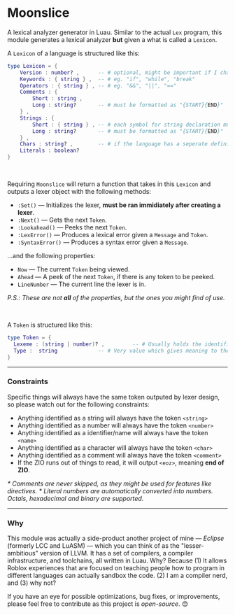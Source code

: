 # Moonslice
A lexical analyzer generator in Luau.
Similar to the actual `Lex` program, this module generates a lexical analyzer **but** given a what is called a `Lexicon`.

A `Lexicon` of a language is structured like this:
```lua
type Lexicon = {
	Version : number? ,      -- # optional, might be important if I change the way a **Lexicon** is made
	Keywords : { string } ,  -- # eg. "if", "while", "break"
	Operators : { string } , -- # eg. "&&", "||", "=="
	Comments : {
		Short : string ,
		Long : string?       -- # must be formatted as "{START}{END}"
	} ,
	Strings : {
		Short : { string } , -- # each symbol for string declaration must only be a single char long
		Long : string?       -- # must be formatted as "{START}{END}"
	} ,
	Chars : string? ,        -- # if the language has a seperate definition for chars
	Literals : boolean?
}
```

<br>

Requiring `Moonslice` will return a function that takes in this `Lexicon` and outputs a lexer object with the following methods:
- `:Set()` — Initializes the lexer, **must be ran immidiately after creating a lexer**.
- `:Next()` — Gets the next `Token`.
- `:Lookahead()` — Peeks the next `Token`.
- `:LexError()` — Produces a lexical error given a `Message` and `Token`.
- `:SyntaxError()` — Produces a syntax error given a `Message`.

...and the following properties:
- `Now` — The current `Token` being viewed.
- `Ahead` — A peek of the next `Token`, if there is any token to be peeked.
- `LineNumber` — The current line the lexer is in.

_P.S.: These are not **all** of the properties, but the ones you might find of use._

<br>

A `Token` is structured like this:
```lua
type Token = {
  Lexeme : (string | number)? ,         -- # Usually holds the identifier (name)
  Type :  string             -- # Very value which gives meaning to the structure
}
```
---
### Constraints
Specific things will always have the same token outputed by lexer design, so please watch out for the following constraints:
- Anything identified as a string will always have the token `<string>`
- Anything identified as a number will always have the token `<number>`
- Anything identified as a identifier/name will always have the token `<name>`
- Anything identified as a character will always have the token `<char>`
- Anything identified as a comment will always have the token `<comment>`
- If the ZIO runs out of things to read, it will output `<eoz>`, meaning **end of ZIO**.

_* Comments are never skipped, as they might be used for features like directives._
_* Literal numbers are automatically converted into numbers. Octals, hexadecimal and binary are supported._

---
### Why
This module was actually a side-product another project of mine — *Eclipse* (formerly LCC and LuASM) — which you can think of as the "lesser-ambitious" version of LLVM. It has a set of compilers, a compiler infrastructure, and toolchains, all written in Luau. Why? Because (1) It allows Roblox experiences that are focused on teaching people how to program in different languages can actually sandbox the code. (2) I am a compiler nerd, and (3) why not?

If you have an eye for possible optimizations, bug fixes, or improvements, please feel free to contribute as this project is *open-source*. 😊